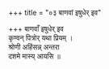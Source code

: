 +++
title = "०३ बाणवां इषुधेर् इव"

+++
बाणवाँ इषुधेर् इव  
कृण्वन् पित्रोर् यथा प्रियम् ।  
श्रोणी अहिंसन्न् अन्तरा  
दशमे मास्य् आयसि ॥